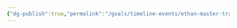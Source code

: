 ```yaml
---
{"dg-publish":true,"permalink":"/goals/timeline-events/ethan-master-trading-journal/","tags":["timeline","personal"]}
---
```



